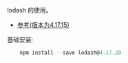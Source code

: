 
lodash 的使用。

- [参考(版本为4.17.15)](https://lodash.com/docs/4.17.15#after)


基础安装:
```js
    npm install --save lodash@4.17.20
```
